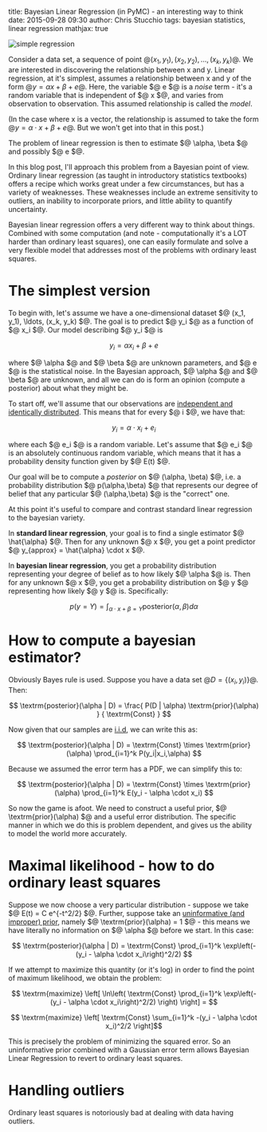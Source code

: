 title: Bayesian Linear Regression (in PyMC) - an interesting way to think
date: 2015-09-28 09:30
author: Chris Stucchio
tags: bayesian statistics, linear regression
mathjax: true

![simple regression](|filename|blog_media/2015/bayesian_linear_regression/simple_regression.png)

Consider a data set, a sequence of point $@ (x_1, y_1), (x_2, y_2), \ldots, (x_k, y_k)$@. We are interested in discovering the relationship between x and y. Linear regression, at it's simplest, assumes a relationship between x and y of the form $@ y = \alpha x + \beta + e$@. Here, the variable $@ e $@ is a *noise* term - it's a random variable that is independent of $@ x $@, and varies from observation to observation. This assumed relationship is called the *model*.

(In the case where x is a vector, the relationship is assumed to take the form $@ y = \alpha \cdot x + \beta + e$@. But we won't get into that in this post.)

The problem of linear regression is then to estimate $@ \alpha, \beta $@ and possibly $@ e $@.

In this blog post, I'll approach this problem from a Bayesian point of view. Ordinary linear regression (as taught in introductory statistics textbooks) offers a recipe which works great under a few circumstances, but has a variety of weaknesses. These weaknesses include an extreme sensitivity to outliers, an inability to incorporate priors, and little ability to quantify uncertainty.

Bayesian linear regression offers a very different way to think about things. Combined with some computation (and note - computationally it's a LOT harder than ordinary least squares), one can easily formulate and solve a very flexible model that addresses most of the problems with ordinary least squares.

# The simplest version

To begin with, let's assume we have a one-dimensional dataset $@ (x_1, y_1), \ldots, (x_k, y_k) $@. The goal is to predict $@ y_i $@ as a function of $@ x_i $@. Our model describing $@ y_i $@ is

$$ y_i = \alpha x_i + \beta + e $$

where $@ \alpha $@ and $@ \beta $@ are unknown parameters, and $@ e $@ is the statistical noise. In the Bayesian approach, $@ \alpha $@ and $@ \beta $@ are unknown, and all we can do is form an opinion (compute a posterior) about what they might be.

To start off, we'll assume that our observations are [independent and identically distributed](https://en.wikipedia.org/wiki/Independent_and_identically_distributed_random_variables). This means that for every $@ i $@, we have that:

$$ y_i = \alpha \cdot x_i + e_i $$

where each $@ e_i $@ is a random variable. Let's assume that $@ e_i $@ is an absolutely continuous random variable, which means that it has a probability density function given by $@ E(t) $@.

Our goal will be to compute a *posterior* on $@ (\alpha, \beta) $@, i.e. a probability distribution $@ p(\alpha,\beta) $@ that represents our degree of belief that any particular $@ (\alpha,\beta) $@ is the "correct" one.

At this point it's useful to compare and contrast standard linear regression to the bayesian variety.

In **standard linear regression**, your goal is to find a single estimator $@ \hat{\alpha} $@. Then for any unknown $@ x $@, you get a point predictor $@ y_{approx} = \hat{\alpha} \cdot x $@.

In **bayesian linear regression**, you get a probability distribution representing your degree of belief as to how likely $@ \alpha $@ is. Then for any unknown $@ x $@, you get a probability distribution on $@ y $@ representing how likely $@ y $@ is. Specifically:

$$ p(y = Y) = \int_{\alpha \cdot x + \beta = Y} \textrm{posterior}(\alpha,\beta) d\alpha $$

# How to compute a bayesian estimator?

Obviously Bayes rule is used. Suppose you have a data set $@D = \{ (x_i, y_i) \}$@. Then:

$$ \textrm{posterior}(\alpha | D) = \frac{ P(D | \alpha) \textrm{prior}(\alpha) } { \textrm{Const} } $$

Now given that our samples are [i.i.d](https://en.wikipedia.org/wiki/Independent_and_identically_distributed_random_variables), we can write this as:

$$ \textrm{posterior}(\alpha | D) = \textrm{Const} \times \textrm{prior}(\alpha) \prod_{i=1}^k P(y_i|x_i,\alpha) $$

Because we assumed the error term has a PDF, we can simplify this to:

$$ \textrm{posterior}(\alpha | D) = \textrm{Const} \times \textrm{prior}(\alpha) \prod_{i=1}^k E(y_i - \alpha \cdot x_i) $$

So now the game is afoot. We need to construct a useful prior, $@ \textrm{prior}(\alpha) $@ and a useful error distribution. The specific manner in which we do this is problem dependent, and gives us the ability to model the world more accurately.

# Maximal likelihood - how to do ordinary least squares

Suppose we now choose a very particular distribution - suppose we take $@ E(t) = C e^{-t^2/2} $@. Further, suppose take an [uninformative (and improper) prior](https://en.wikipedia.org/wiki/Prior_probability#Uninformative_priors), namely $@ \textrm{prior}(\alpha) = 1 $@ - this means we have literally no information on $@ \alpha $@ before we start. In this case:

$$ \textrm{posterior}(\alpha | D) = \textrm{Const} \prod_{i=1}^k \exp\left(-(y_i - \alpha \cdot x_i\right)^2/2) $$

If we attempt to maximize this quantity (or it's log) in order to find the point of maximum likelihood, we obtain the problem:

$$ \textrm{maximize} \left[ \ln\left( \textrm{Const} \prod_{i=1}^k \exp\left(-(y_i - \alpha \cdot x_i\right)^2/2) \right) \right] = $$

$$ \textrm{maximize} \left[ \textrm{Const}  \sum_{i=1}^k -(y_i - \alpha \cdot x_i)^2/2 \right]$$

This is precisely the problem of minimizing the squared error. So an uninformative prior combined with a Gaussian error term allows Bayesian Linear Regression to revert to ordinary least squares.

# Handling outliers

Ordinary least squares is notoriously bad at dealing with data having outliers.
